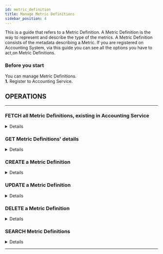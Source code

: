 ```yaml
---
id: metric_definition
title: Manage Metric Definitions
sidebar_position: 4
---
```




This is a guide that refers to a Metric Definition.
A Metric Definition is the way to represent and describe the type of the metrics. A Metric Definition consists of the metadata describing a Metric.
If you are registered on Accounting System, via this guide you can see all the options you have to act,on  Metric Definitions.



### Before you start 

You can manage Metric Definitions.<br/>
**1.** Register to Accounting Service.<br/> 

## OPERATIONS 

---

### FETCH all Metric Definitions, existing in Accounting Service
<details>
Any user,registered to Accounting System, can access the Metric Definitions that exist in Accounting Service. Apply a request to the api. 
<b> For more details, how to syntax the request, see <a href="https://argoeu.github.io/argo-accounting/docs/api/metric_definition/#get----fetch-all-metric-definitions">here</a></b>
</details>



### GET Metric Definitions' details
<details>
Any user,registered to Accounting System, can get the details of a specific Metric Definition , existing in the accounting system. Apply a request to the api. 
<b> For more details, how to syntax the request, see <a href="https://argoeu.github.io/argo-accounting/docs/api/metric_definition#get---fetch-a-metric-definition">here</a></b>
</details>


### CREATE a Metric Definition

<details>
If a <b>project_admin</b> role is assigned to you,you can create a Metric Definition.
Apply a request to the api.<b> For more details ,how to syntax the request,  see <a href="https://argoeu.github.io/argo-accounting/docs/api/metric_definition#post---create-a-metric-definition">here</a></b>
</details>


### UPDATE a Metric Definition

<details>
If a <b>project_admin</b> role is assigned to you and you are the creator of the Metric Definition,you can update it.
Apply a request to the api.<b> For more details ,how to syntax the request,  see <a href="https://argoeu.github.io/argo-accounting/docs/api/metric_definition#patch---update-a-metric-definition">here</a></b>
</details>


### DELETE a Metric Definition

<details>
If a <b>project_admin</b> role is assigned to you and you are the creator of the Metric Definition,you can delete it.
Apply a request to the api.<b> For more details,how to syntax the request,  see <a href="https://argoeu.github.io/argo-accounting/docs/api/metric_definition/#delete----delete-a-metric-definition">here</a></b>
</details>


### SEARCH Metric Definitions
<details>
Any user, registered to Accounting System,can search for specific Metric Definition/Metric Definitions,that match one or more criteria.You can define search criteria, on each field of the <b><a href="https://argoeu.github.io/argo-accounting/docs/api/metric_definition"> Metric Definition Collection</a></b> or a combination of search criteria on more than one fields.You can search by Metric Definition's unit type, metric type, metric name, metric description or a combination of them.
Apply a request to the Accounting Service API.You need to provide the search criteria in a specific <b><a href="https://argoeu.github.io/argo-accounting/docs/guides/search-filter"> syntax</a></b>.
<b> For more details,how to syntax the request,see <a href="https://argoeu.github.io/argo-accounting/docs/api/metric_definition#post---search-for-metric-definitions">here.</a></b>
</details>

---
